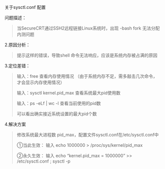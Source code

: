 关于sysctl.conf 配置



问题描述：

> 当SecureCRT通过SSH2远程链接Linux系统时，出现  -bash fork 无法分配内测问题

2.原因分析：

> 提示这样的错误，导致shell 命令无法响应，应该是系统内存被占满的原因

3.定位差错：

> 输入：free    查看内存使用情况   （由于系统内存不足，需多敲击几次命令，才会显示内存使用情况）
>
> 输入：sysctl kernel.pid_max   查看系统最大pid使用数
>
> 输入：ps -eLf | wc -l   查看当前使用的pid数
>
> 可以看出确实接近系统设置的最大pid个数

4.解决方案

> 修改系统最大进程数 pid_max，配置文件sysctl.conf在/etc/sysctl.conf中
>
> ①当此生效：      输入   echo  1000000 > /proc/sys/kernel/pid_max
>
> ②永久生效：      输入   echo “kernel.pid_max = 1000000” >> /etc/sysctl.conf  ; sysctl -p